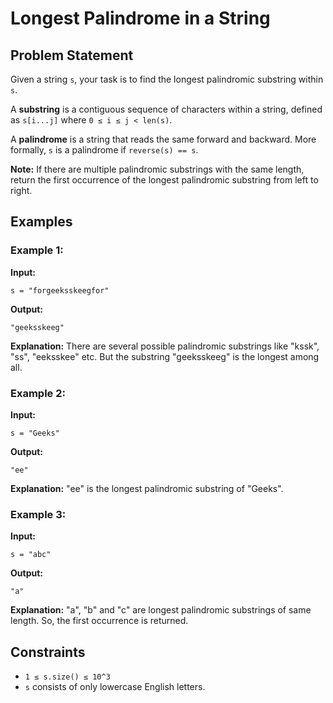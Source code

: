 # Longest Palindrome in a String

## Problem Statement
Given a string `s`, your task is to find the longest palindromic substring within `s`.

A **substring** is a contiguous sequence of characters within a string, defined as `s[i...j]` where `0 ≤ i ≤ j < len(s)`.

A **palindrome** is a string that reads the same forward and backward. More formally, `s` is a palindrome if `reverse(s) == s`.

**Note:** If there are multiple palindromic substrings with the same length, return the first occurrence of the longest palindromic substring from left to right.

## Examples

### Example 1:
**Input:**
```
s = "forgeeksskeegfor"
```
**Output:**
```
"geeksskeeg"
```
**Explanation:** There are several possible palindromic substrings like "kssk", "ss", "eeksskee" etc. But the substring "geeksskeeg" is the longest among all.

### Example 2:
**Input:**
```
s = "Geeks"
```
**Output:**
```
"ee"
```
**Explanation:** "ee" is the longest palindromic substring of "Geeks".

### Example 3:
**Input:**
```
s = "abc"
```
**Output:**
```
"a"
```
**Explanation:** "a", "b" and "c" are longest palindromic substrings of same length. So, the first occurrence is returned.

## Constraints
- `1 ≤ s.size() ≤ 10^3`
- `s` consists of only lowercase English letters.

